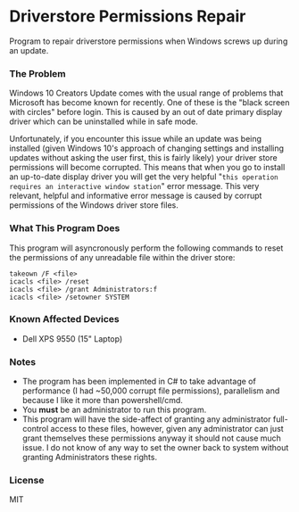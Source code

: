 # Driverstore Permissions Repair
Program to repair driverstore permissions when Windows screws up during an update.

### The Problem
Windows 10 Creators Update comes with the usual range of problems that Microsoft has become known for recently. One of these is the "black screen with circles" before login. This is caused by an out of date primary display driver which can be uninstalled while in safe mode.  
  
Unfortunately, if you encounter this issue while an update was being installed (given Windows 10's approach of changing settings and installing updates without asking the user first, this is fairly likely) your driver store permissions will become corrupted. This means that when you go to install an up-to-date display driver you will get the very helpful "`this operation requires an interactive window station`" error message. This very relevant, helpful and informative error message is caused by corrupt permissions of the Windows driver store files.

### What This Program Does
This program will asyncronously perform the following commands to reset the permissions of any unreadable file within the driver store:  
```
takeown /F <file>
icacls <file> /reset
icacls <file> /grant Administrators:f
icacls <file> /setowner SYSTEM
```

### Known Affected Devices
- Dell XPS 9550 (15" Laptop)

### Notes
- The program has been implemented in C# to take advantage of performance (I had ~50,000 corrupt file permissions), parallelism and because I like it more than powershell/cmd.
- You **must** be an administrator to run this program.
- This program will have the side-affect of granting any administrator full-control access to these files, however, given any administrator can just grant themselves these permissions anyway it should not cause much issue. I do not know of any way to set the owner back to system without granting Administrators these rights.

### License
MIT
